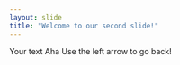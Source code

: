 ```yaml
---
layout: slide
title: "Welcome to our second slide!"
---
```

Your text Aha
Use the left arrow to go back!
